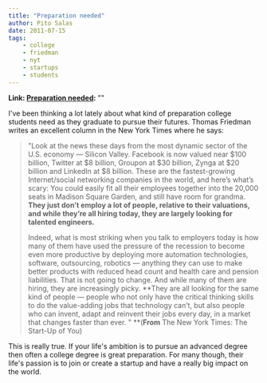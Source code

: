 ```yaml
---
title: "Preparation needed"
author: Pito Salas
date: 2011-07-15
tags:
    - college
    - friedman
    - nyt
    - startups
    - students
---
```


**Link: [Preparation needed](None):** ""

I've been thinking a lot lately about what kind of preparation college
students need as they graduate to pursue their futures. Thomas Friedman writes
an excellent column in the New York Times where he says:

> "Look at the news these days from the most dynamic sector of the U.S.
> economy — Silicon Valley. Facebook is now valued near $100 billion, Twitter
> at $8 billion, Groupon at $30 billion, Zynga at $20 billion and LinkedIn at
> $8 billion. These are the fastest-growing Internet/social networking
> companies in the world, and here’s what’s scary: You could easily fit all
> their employees together into the 20,000 seats in Madison Square Garden, and
> still have room for grandma. **They just don’t employ a lot of people,
> relative to their valuations, and while they’re all hiring today, they are
> largely looking for talented engineers.**
>
> Indeed, what is most striking when you talk to employers today is how many
> of them have used the pressure of the recession to become even more
> productive by deploying more automation technologies, software, outsourcing,
> robotics — anything they can use to make better products with reduced head
> count and health care and pension liabilities. That is not going to change.
> And while many of them are hiring, they are increasingly picky. **They are
> all looking for the same kind of people — people who not only have the
> critical thinking skills to do the value-adding jobs that technology can’t,
> but also people who can invent, adapt and reinvent their jobs every day, in
> a market that changes faster than ever. " **(**From** The New York Times:
> The Start-Up of You)

This is really true. If your life's ambition is to pursue an advanced degree
then often a college degree is great preparation. For many though, their
life's passion is to join or create a startup and have a really big impact on
the world.



